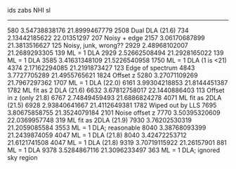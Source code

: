 ids       zabs          NHI       sl 
---- ------------- ------------- ----
 580 3.54738838176 21.8999467779 2508  Dual DLA (21.6)
 734 2.13442185622   22.01351297  207  Noisy + edge
2157 3.06170687899 21.3813516627  125  Noisy, junk, wrong??
2929 2.48968102007 21.2689293305  139  ML = 1 DLA
2929 2.52662508494 21.2928165022  139  ML = 1 DLA
3585 3.41631348109 21.5226540958 1750  ML = 1 DLA (1 is <21)
4374 2.17162294085 21.2191873427  123  Edge of spectrum
4843  3.7727705289 21.4955765621 1824  Offset z
5280 3.27071109269 21.7967297362 1707  ML = 1 DLA (22.0)
6161 3.99304218853 21.8144451387 1782  ML fit as 2 DLA (21.6)
6632 3.67812758017 22.1440886403  113  Offset in z (only 21.8)
6767 2.74849459493 21.6886824278 4071  ML fit as 2DLA (21.5)
6928 2.93840641667 21.4112649381 1782  Wiped out by LLS
7695 3.80675858755 21.3524079184 2101  Noise offset z
7770 3.50395320609 22.0369957748  319  ML fit as 2DLA (21.9)
7930 3.76202530319 21.2059085584 3553  ML = 1 DLA; reasonable
8040 3.38768093399 21.2439874059 4047  ML = 1 DLA (21.8)
8040 3.42472253712 21.6121741508 4047  ML = 1 DLA (21.8)
9319 3.70719115922   21.26157901  881  ML = 1 DLA
9378  3.5284867116 21.3096233497  363  ML = 1 DLA; ignored sky region


